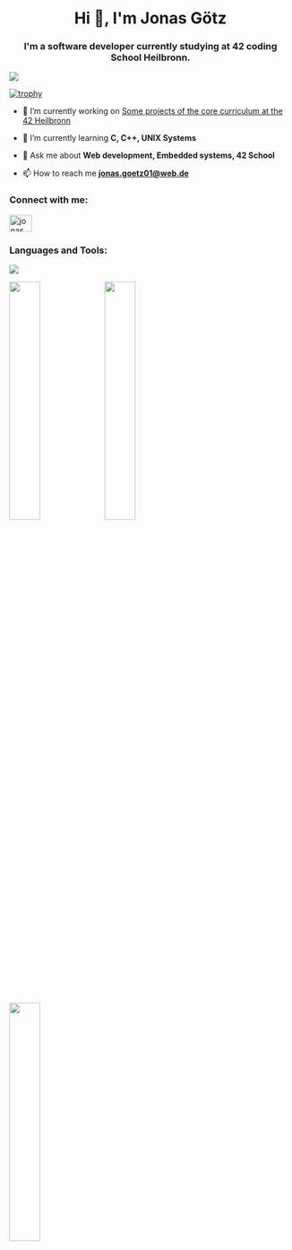 <h1 align="center">Hi 👋, I'm Jonas Götz</h1>
<h3 align="center">I'm a software developer currently studying at 42 coding School Heilbronn.</h3>

![](https://komarev.com/ghpvc/?username=jonasgoetz01)

[![trophy](https://github-profile-trophy.vercel.app/?username=jonasgoetz01&title=MultiLanguage,Followers,Stars,Joined2020,Commits,Experience,PullRequest,Repositories&theme=dracula&no-frame=true&margin-w=15)](https://github.com/ryo-ma/github-profile-trophy)

- 🔭 I’m currently working on [Some projects of the core curriculum at the 42 Heilbronn](https://github.com/JonasGoetz01/42-pipex)

- 🌱 I’m currently learning **C, C++, UNIX Systems**

- 💬 Ask me about **Web development, Embedded systems, 42 School**

- 📫 How to reach me **jonas.goetz01@web.de**

### Connect with me:
<a href="https://linkedin.com/in/jonas götz" target="blank">
  <img align="center" src="https://raw.githubusercontent.com/rahuldkjain/github-profile-readme-generator/master/src/images/icons/Social/linked-in-alt.svg" alt="jonas götz" height="30" width="40" />
</a>

### Languages and Tools:
![](https://github-readme-stats.vercel.app/api/top-langs/?username=jonasgoetz01&layout=compact&hide=Handlebars&theme=dracula)


<p float="left">
  <img src="[https://bobbyhadz.com/images/blog/python-print-tab/thumbnail.webp](https://angular.io/assets/images/logos/angular/angular.svg)" width="33%" />
  <img src="[https://bobbyhadz.com/images/blog/what-aws-cdk-bootstrap-do/thumbnail.webp](https://cdn.worldvectorlogo.com/logos/arduino-1.svg)" width="33%" />
  <img src="[https://bobbyhadz.com/images/blog/aws-cdk-subnet-tags/thumbnail.webp](https://raw.githubusercontent.com/devicons/devicon/master/icons/c/c-original.svg)https://raw.githubusercontent.com/devicons/devicon/master/icons/c/c-original.svg" width="33%" />
</p>
